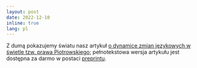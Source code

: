 ```yaml
---
layout: post
date: 2022-12-10
inline: true
lang: pl
---
```


Z dumą pokazujemy światu nasz artykuł [o dynamice zmian językowych w świetle tzw. prawa Piotrowskiego](https://www.tandfonline.com/doi/abs/10.1080/09296174.2022.2151208); pełnotekstowa wersja artykułu jest dostępna za darmo w postaci [preprintu](https://arxiv.org/abs/2104.06324).

